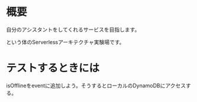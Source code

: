 # 概要

自分のアシスタントをしてくれるサービスを目指します。

という体のServerlessアーキテクチャ実験場です。

# テストするときには

isOfflineをeventに追加しよう。そうするとローカルのDynamoDBにアクセスする。
